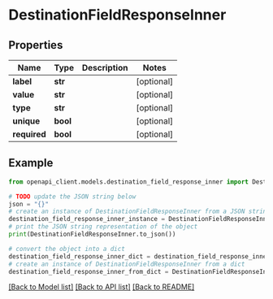 # DestinationFieldResponseInner


## Properties

Name | Type | Description | Notes
------------ | ------------- | ------------- | -------------
**label** | **str** |  | [optional] 
**value** | **str** |  | [optional] 
**type** | **str** |  | [optional] 
**unique** | **bool** |  | [optional] 
**required** | **bool** |  | [optional] 

## Example

```python
from openapi_client.models.destination_field_response_inner import DestinationFieldResponseInner

# TODO update the JSON string below
json = "{}"
# create an instance of DestinationFieldResponseInner from a JSON string
destination_field_response_inner_instance = DestinationFieldResponseInner.from_json(json)
# print the JSON string representation of the object
print(DestinationFieldResponseInner.to_json())

# convert the object into a dict
destination_field_response_inner_dict = destination_field_response_inner_instance.to_dict()
# create an instance of DestinationFieldResponseInner from a dict
destination_field_response_inner_from_dict = DestinationFieldResponseInner.from_dict(destination_field_response_inner_dict)
```
[[Back to Model list]](../README.md#documentation-for-models) [[Back to API list]](../README.md#documentation-for-api-endpoints) [[Back to README]](../README.md)


